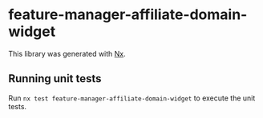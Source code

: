 # feature-manager-affiliate-domain-widget

This library was generated with [Nx](https://nx.dev).

## Running unit tests

Run `nx test feature-manager-affiliate-domain-widget` to execute the unit tests.
